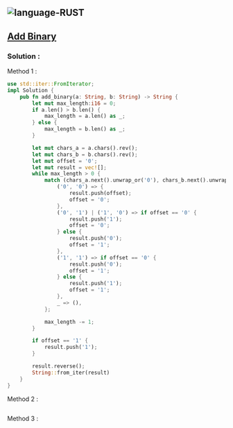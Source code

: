 ![language-RUST](https://img.shields.io/badge/%20-RUST-8d4004?style=for-the-badge&logo=RUST)
---

## [Add Binary](https://leetcode.com/problems/add-binary)

### Solution :

Method 1 :
```rust
use std::iter::FromIterator;
impl Solution {
    pub fn add_binary(a: String, b: String) -> String {
        let mut max_length:i16 = 0;
        if a.len() > b.len() {
            max_length = a.len() as _;
        } else {
            max_length = b.len() as _;
        }

        let mut chars_a = a.chars().rev();
        let mut chars_b = b.chars().rev();
        let mut offset = '0';
        let mut result = vec![];
        while max_length > 0 {
            match (chars_a.next().unwrap_or('0'), chars_b.next().unwrap_or('0')) {
                ('0', '0') => {
                    result.push(offset);
                    offset = '0';
                },
                ('0', '1') | ('1', '0') => if offset == '0' {
                    result.push('1');
                    offset = '0';
                } else {
                    result.push('0');
                    offset = '1';
                },
                ('1', '1') => if offset == '0' {
                    result.push('0');
                    offset = '1';
                } else {
                    result.push('1');
                    offset = '1';
                },
                _ => (),
            };

            max_length -= 1;
        }

        if offset == '1' {
            result.push('1');
        }

        result.reverse();
        String::from_iter(result)
    }
}
```

Method 2 :
```rust
```

Method 3 :
```rust
```
